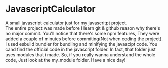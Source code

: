 # JavascriptCalculator
A small javascript calculator just for my javascritpt project.<br>
The entire project was made before I learn git & github reason why there's no major commit.
You'll notice that there's some npm features, They were added a couple of minutes before commiting(Not when coding the project).
I used esbuild bundler for bundling and minifying the javascipt code. You cand find the official code in the javascript folder.
In fact, that folder just uses modules that i made. So, if you really wanna understand the whole code, Just look at the my_module folder.
Have a nice day!
